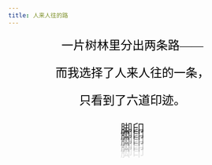 ```yaml
---
title: 人来人往的路
---
```


<style>
/* 草书效果相关样式 */
.center-cursive-text {
    font-family: 'Brush Script MT', cursive;
    font-size: 24px;
    color: black;
    text-align: center;
    margin: 20px 0;
    line-height: 1.5;
    cursor: default;
}

/* 重叠文字效果 */
.text-overlay-container {
    position: relative;
    height: 100px;
    margin: 20px 0;
}

.overlapping-text {
    position: absolute;
    width: 100%;
    font-family: 'Brush Script MT', cursive;
    font-size: 24px;
    text-align: center;
    color: black;
    opacity: 0.15;
    cursor: default;
}

/* 为每行文字设置不同的位置和透明度 */
.text-1 { top: 0; opacity: 0.8; }
.text-2 { top: 12px; opacity: 0.6; }
.text-3 { top: 24px; opacity: 0.4; }
.text-4 { top: 36px; opacity: 0.2; }
.text-5 { top: 48px; opacity: 0.1; }
.text-6 { top: 60px; color: transparent; }
</style>

<div class="center-cursive-text">
一片树林里分出两条路——
</div>

<div class="center-cursive-text">
而我选择了人来人往的一条，
</div>

<div class="center-cursive-text">
只看到了六道印迹。
</div>

<div class="text-overlay-container">
    <div class="overlapping-text text-1">脚印</div>
    <div class="overlapping-text text-2">脚印</div>
    <div class="overlapping-text text-3">脚印</div>
    <div class="overlapping-text text-4">脚印</div>
    <div class="overlapping-text text-5">脚印</div>
    <div class="overlapping-text text-6">脚印</div>
</div>
